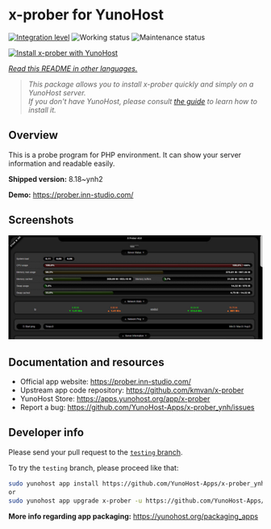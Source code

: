 <!--
N.B.: This README was automatically generated by <https://github.com/YunoHost/apps/tree/master/tools/readme_generator>
It shall NOT be edited by hand.
-->

# x-prober for YunoHost

[![Integration level](https://dash.yunohost.org/integration/x-prober.svg)](https://ci-apps.yunohost.org/ci/apps/x-prober/) ![Working status](https://ci-apps.yunohost.org/ci/badges/x-prober.status.svg) ![Maintenance status](https://ci-apps.yunohost.org/ci/badges/x-prober.maintain.svg)

[![Install x-prober with YunoHost](https://install-app.yunohost.org/install-with-yunohost.svg)](https://install-app.yunohost.org/?app=x-prober)

*[Read this README in other languages.](./ALL_README.md)*

> *This package allows you to install x-prober quickly and simply on a YunoHost server.*  
> *If you don't have YunoHost, please consult [the guide](https://yunohost.org/install) to learn how to install it.*

## Overview

This is a probe program for PHP environment. It can show your server information and readable easily.


**Shipped version:** 8.18~ynh2

**Demo:** <https://prober.inn-studio.com/>

## Screenshots

![Screenshot of x-prober](./doc/screenshots/screenshot.jpg)

## Documentation and resources

- Official app website: <https://prober.inn-studio.com/>
- Upstream app code repository: <https://github.com/kmvan/x-prober>
- YunoHost Store: <https://apps.yunohost.org/app/x-prober>
- Report a bug: <https://github.com/YunoHost-Apps/x-prober_ynh/issues>

## Developer info

Please send your pull request to the [`testing` branch](https://github.com/YunoHost-Apps/x-prober_ynh/tree/testing).

To try the `testing` branch, please proceed like that:

```bash
sudo yunohost app install https://github.com/YunoHost-Apps/x-prober_ynh/tree/testing --debug
or
sudo yunohost app upgrade x-prober -u https://github.com/YunoHost-Apps/x-prober_ynh/tree/testing --debug
```

**More info regarding app packaging:** <https://yunohost.org/packaging_apps>
